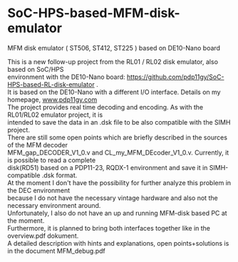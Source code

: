 # SoC-HPS-based-MFM-disk-emulator
 MFM disk emulator ( ST506, ST412, ST225 )  based on DE10-Nano  board
                                                                                 
                                                                                 
This is a new follow-up project from the RL01 / RL02 disk emulator, also based on SoC/HPS             
environment with the DE10-Nano board: https://github.com/pdp11gy/SoC-HPS-based-RL-disk-emulator .          
It is based on the DE10-Nano with a different I/O interface. Details on my homepage, www.pdp11gy.com                                                                                      
The project provides real time decoding and encoding. As with the RL01/RL02 emulator project, it is                  
intended to save the data in an .dsk file to be also compatible with the SIMH project.                                                                                  
There are still some open points which are briefly described in the sources of the MFM decoder                               
MFM_gap_DECODER_V1_0.v and CL_my_MFM_DEcoder_V1_0.v. Currently, it is possible to read a complete                      
disk(RD51) based on a PDP11-23, RQDX-1 environment and save it in SIMH-compatible .dsk format.         
At the moment I don't have the possibility for further analyze this problem in the DEC environment              
because I do not have the necessary vintage hardware and also not the necessary environment around.           
Unfortunately, I also do not have an up and running  MFM-disk based PC at the moment.                                                                                                                                                                                                                                   
Furthermore, it is planned to bring both interfaces together like in the overview.pdf dokument.                                                                                                        
A detailed description with hints and explanations, open points+solutions is in the document MFM_debug.pdf

 
